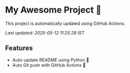# My Awesome Project 🚀

This project is automatically updated using GitHub Actions.

_Last updated: 2025-05-12 11:25:28 IST_

## Features
- Auto-update README using Python 🐍
- Auto Git push with GitHub Actions 🤖
